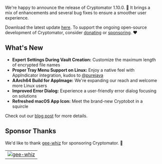 We're happy to announce the release of Cryptomator 1.10.0. :tada: It brings a mix of enhancements and several bug fixes to ensure a smoother user experience.

Download the latest update [here](https://cryptomator.org/downloads/). To support the ongoing open-source development of Cryptomator, consider [donating](https://cryptomator.org/donate/) or [sponsoring](https://cryptomator.org/sponsors/). :heart:

## What's New

- **Expert Settings During Vault Creation:** Customize the maximum length of encrypted file names
- **Proper Tray Menu Support on Linux:** Enjoy a native feel with AppIndicator integration, kudos to [@purejava](https://github.com/purejava)
- **AArch64 Build for AppImage:** We're expanding our reach and welcome more Linux users
- **Improved Error Dialog:** Experience a user-friendly error dialog focusing on solutions
- **Refreshed macOS App Icon:** Meet the brand-new Cryptobot in a squircle

Check out our [blog post](https://cryptomator.org/blog/2023/09/13/release-1.10.0/) for more details.

## Sponsor Thanks

We'd like to thank [gee-whiz](https://www.gee-whiz.de/) for sponsoring Cryptomator. :rocket:

<table class="my-6">
  <tr>
    <td><a href="https://www.gee-whiz.de/"><img class="h-16 max-w-full" src="https://cryptomator.org/img/sponsors/geewhiz.svg" alt="gee-whiz"></a></td>
  </tr>
</table>
